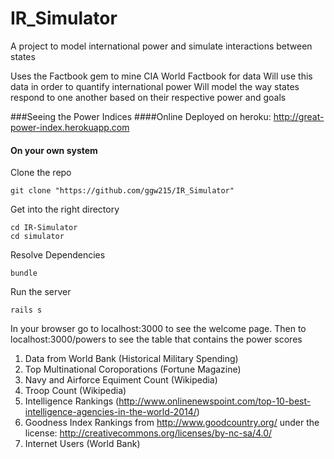 IR_Simulator
============

A project to model international power and simulate interactions between states

Uses the Factbook gem to mine CIA World Factbook for data 
Will use this data in order to quantify international power 
Will model the way states respond to one another based on their respective power and goals

###Seeing the Power Indices
####Online
Deployed on heroku: http://great-power-index.herokuapp.com

#### On your own system
Clone the repo
```
git clone "https://github.com/ggw215/IR_Simulator"
```
Get into the right directory
```
cd IR-Simulator
cd simulator
```
Resolve Dependencies
```
bundle
```
Run the server
```
rails s
```
In your browser go to localhost:3000 to see the welcome page.
Then to localhost:3000/powers to see the table that contains the power scores

1. Data from World Bank (Historical Military Spending)
2. Top Multinational Coroporations (Fortune Magazine)
3. Navy and Airforce Equiment Count (Wikipedia)
4. Troop Count (Wikipedia)
5. Intelligence Rankings (http://www.onlinenewspoint.com/top-10-best-intelligence-agencies-in-the-world-2014/)
6. Goodness Index Rankings from http://www.goodcountry.org/ under the license: http://creativecommons.org/licenses/by-nc-sa/4.0/
7. Internet Users (World Bank)
